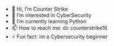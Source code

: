 - 👋 Hi, I’m Counter Strike
- 👀 I’m interested in CyberSecurity
- 🌱 I’m currently learning Python 
- 📫 How to reach me: dc counterstrike16  
- ⚡ Fun fact: im a Cybersecurity beginner

